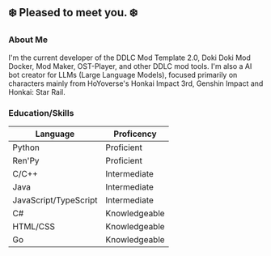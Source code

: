 ## ❄️ Pleased to meet you. ❄️

### About Me
I'm the current developer of the DDLC Mod Template 2.0, Doki Doki Mod Docker, Mod Maker, OST-Player, and other DDLC mod tools. I'm also a AI bot creator for LLMs (Large Language Models), focused primarily on characters mainly from HoYoverse's Honkai Impact 3rd, Genshin Impact and Honkai: Star Rail.

### Education/Skills
| Language | Proficency |
| -------- | ---------- |
| Python | Proficient |
| Ren'Py | Proficient |
| C/C++ | Intermediate |
| Java | Intermediate |
| JavaScript/TypeScript | Intermediate |
| C# | Knowledgeable |
| HTML/CSS | Knowledgeable |
| Go | Knowledgeable |
<!--
**Bronya-Rand/Bronya-Rand** is a ✨ _special_ ✨ repository because its `README.md` (this file) appears on your GitHub profile.

Here are some ideas to get you started:

- 🔭 I’m currently working on ...
- 🌱 I’m currently learning ...
- 👯 I’m looking to collaborate on ...
- 🤔 I’m looking for help with ...
- 💬 Ask me about ...
- 📫 How to reach me: ...
- 😄 Pronouns: ...
- ⚡ Fun fact: ...
-->
